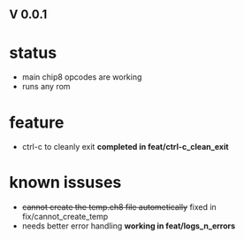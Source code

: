 ## V 0.0.1
# status
* main chip8 opcodes are working
* runs any rom

# feature
* ctrl-c to cleanly exit **completed in feat/ctrl-c_clean_exit**

# known issuses
* ~~cannot create the temp.ch8 file autometically~~ fixed in fix/cannot_create_temp 
* needs better error handling **working in feat/logs_n_errors**




